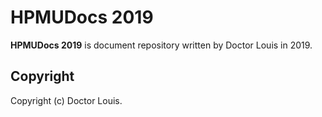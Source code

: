 # HPMUDocs 2019
**HPMUDocs 2019** is document repository written by Doctor Louis in 2019.

## Copyright
Copyright (c) Doctor Louis.